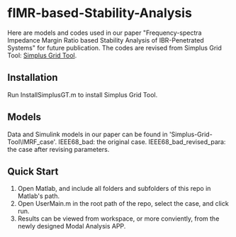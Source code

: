 # fIMR-based-Stability-Analysis
Here are models and codes used in our paper "Frequency-spectra Impedance Margin Ratio based Stability Analysis of IBR-Penetrated Systems" for future publication.
The codes are revised from Simplus Grid Tool: [Simplus Grid Tool](https://github.com/Future-Power-Networks/Simplus-Grid-Tool).

## Installation
Run InstallSimplusGT.m to install Simplus Grid Tool.

## Models
Data and Simulink models in our paper can be found in 'Simplus-Grid-Tool\IMRF_case'.
IEEE68_bad: the original case.
IEEE68_bad_revised_para: the case after revising parameters.

## Quick Start
1) Open Matlab, and include all folders and subfolders of this repo in Matlab's path.
2) Open UserMain.m in the root path of the repo, select the case, and click run.
3) Results can be viewed from workspace, or more conviently, from the newly designed Modal Analysis APP.
